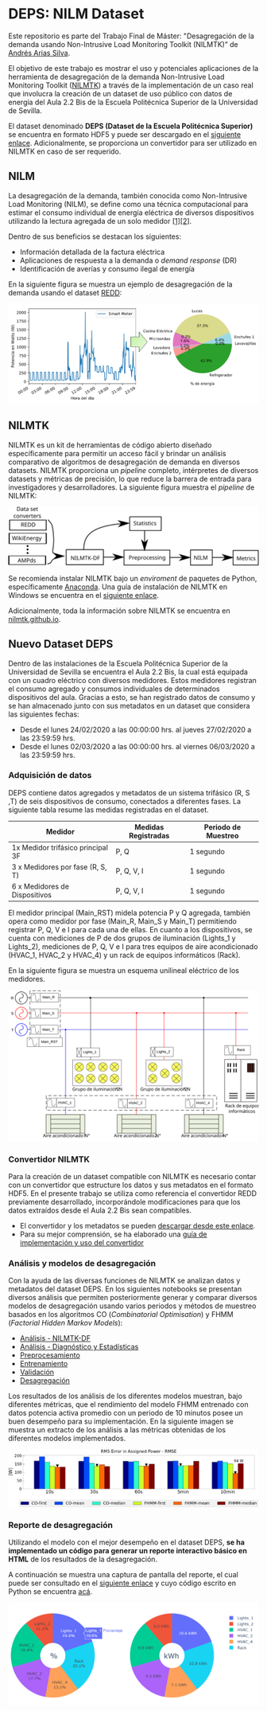 # DEPS: NILM Dataset
Este repositorio es parte del Trabajo Final de Máster: "Desagregación de la demanda usando Non-Intrusive Load Monitoring Toolkit (NILMTK)” de [Andrés Arias Silva](https://www.linkedin.com/in/ariassilva/).

El objetivo de este trabajo es mostrar el uso y potenciales aplicaciones de la herramienta de desagregación de la demanda Non-Intrusive Load Monitoring Toolkit ([NILMTK](http://nilmtk.github.io/)) a través de la implementación de un caso real que involucra la creación de un dataset de uso público con datos de energía del Aula 2.2 Bis de la Escuela Politécnica Superior de la Universidad de Sevilla.

El dataset denominado **DEPS (Dataset de la Escuela Politécnica Superior)** se encuentra en formato HDF5 y puede ser descargado en el [siguiente enlace](). Adicionalmente, se proporciona un convertidor para ser utilizado en NILMTK en caso de ser requerido.

## NILM

La desagregación de la demanda, también conocida como Non-Intrusive Load Monitoring (NILM), se define como una técnica computacional para estimar el consumo individual de energía eléctrica de diversos dispositivos utilizando la lectura agregada de un solo medidor [[1]](https://ieeexplore.ieee.org/document/192069?section=abstract)[[2]](https://spiral.imperial.ac.uk/handle/10044/1/49452).

Dentro de sus beneficios se destacan los siguientes:

- Información detallada de la factura eléctrica
- Aplicaciones de respuesta a la demanda o *demand response* (DR) 
- Identificación de averías y consumo ilegal de energía

En la siguiente figura se muestra un ejemplo de desagregación de la demanda usando el dataset [REDD](redd.csail.mit.edu):

![nilm](/imagenes/nilm.svg)

## NILMTK

NILMTK es un kit de herramientas de código abierto diseñado específicamente para permitir un acceso fácil y brindar un análisis comparativo de algoritmos de desagregación de demanda en diversos datasets. NILMTK proporciona un *pipeline* completo, intérpretes de diversos datasets y métricas de precisión, lo que reduce la barrera de entrada para investigadores y desarrolladores. La siguiente figura muestra el *pipeline* de NILMTK:

![pipeline](/imagenes/pipeline.svg)

Se recomienda instalar NILMTK bajo un *enviroment* de paquetes de Python, específicamente [Anaconda](https://www.anaconda.com/distribution/). Una guía de instalación de NILMTK en Windows se encuentra en el [siguiente enlace](). 

Adicionalmente, toda la información sobre NILMTK se encuentra en [nilmtk.github.io](http://nilmtk.github.io/).

## Nuevo Dataset DEPS

Dentro de las instalaciones de la Escuela Politécnica Superior de la Universidad de Sevilla se encuentra el Aula 2.2 Bis, la cual está equipada con un cuadro eléctrico con diversos medidores. Estos medidores registran el consumo agregado y consumos individuales de determinados dispositivos del aula. Gracias a esto, se han registrado datos de consumo y se han almacenado junto con sus metadatos en un dataset que considera las siguientes fechas:

- Desde el lunes 24/02/2020 a las 00:00:00 hrs. al jueves 27/02/2020 a las 23:59:59 hrs.
- Desde el lunes 02/03/2020 a las 00:00:00 hrs. al viernes 06/03/2020 a las 23:59:59 hrs.

### Adquisición de datos

DEPS contiene datos agregados y metadatos de un sistema trifásico (R, S ,T) de seis dispositivos de consumo, conectados a diferentes fases. La siguiente tabla resume las medidas registradas en el dataset.

| Medidor                           | Medidas Registradas | Periodo de Muestreo |
| --------------------------------- | ------------------- | ------------------- |
| 1x Medidor trifásico principal 3F | P, Q                | 1 segundo           |
| 3 x Medidores por fase (R, S, T)  | P, Q, V, I          | 1 segundo           |
| 6 x Medidores de Dispositivos     | P, Q, V, I          | 1 segundo           |

El medidor principal (Main_RST) midela potencia P y Q agregada, también opera como medidor por fase (Main_R, Main_S y Main_T) permitiendo registrar P, Q, V e I para cada una de ellas. En cuanto a los dispositivos, se cuenta con mediciones de P de dos grupos de iluminación (Lights_1 y Lights_2), mediciones de P, Q, V e I para tres equipos de aire acondicionado (HVAC_1, HVAC_2 y HVAC_4) y un rack de equipos informáticos (Rack). 

En la siguiente figura se muestra un esquema unilineal eléctrico de los medidores.

![circuito](/imagenes/circuito.svg)

### Convertidor NILMTK

Para la creación de un dataset compatible con NILMTK es necesario contar con un convertidor que estructure los datos y sus metadatos en el formato HDF5. En el presente trabajo se utiliza como referencia el convertidor REDD previamente desarrollado, incorporándole modificaciones para que los datos extraídos desde el Aula 2.2 Bis sean compatibles.

- El convertidor y los metadatos se pueden [descargar desde este enlace](https://downgit.github.io/#/home?url=https://github.com/AndresAriasSilva/DEPS_NILM_Dataset/tree/master/nilmtk_converter/deps).
- Para su mejor comprensión, se ha elaborado una [guía de implementación y uso del convertidor](/nilmtk_converter)

### Análisis y modelos de desagregación 

Con la ayuda de las diversas funciones de NILMTK se analizan datos y metadatos del dataset DEPS. En los siguientes notebooks se presentan diversos análisis que permiten posteriormente generar y comparar diversos modelos de desagregación usando varios periodos y métodos de muestreo basados en los algoritmos CO (*Combinatorial Optimisation*) y FHMM (*Factorial Hidden Markov Models*):

- [Análisis - NILMTK-DF](/notebooks)
- [Análisis - Diagnóstico y Estadísticas](/notebooks)
- [Preprocesamiento](/notebooks)
- [Entrenamiento](/notebooks)
- [Validación](/notebooks)
- [Desagregación](/notebooks)

Los resultados de los análisis de los diferentes modelos muestran, bajo diferentes métricas, que el rendimiento del modelo FHMM entrenado con datos potencia activa promedio con un periodo de 10 minutos posee un buen desempeño para su implementación. En la siguiente imagen se muestra un extracto de los análisis a las métricas obtenidas de los diferentes modelos implementados.



![F1](/imagenes/F1.svg)

### Reporte de desagregación

Utilizando el modelo con el mejor desempeño en el dataset DEPS, **se ha implementado un código para generar un reporte interactivo básico en HTML** de los resultados de la desagregación. 

A continuación se muestra una captura de pantalla del reporte, el cual puede ser consultado en el [siguiente enlace](https://andresariassilva.github.io/DEPS_NILM_Dataset/reporte/report.html) y cuyo código escrito en Python se encuentra [acá](/reporte/create_report.py).

[![reporte](/imagenes/reporte.png)](https://andresariassilva.github.io/DEPS_NILM_Dataset/reporte/report.html)
